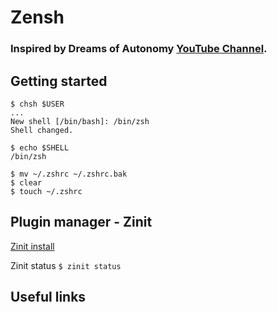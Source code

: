 # Zensh

### Inspired by Dreams of Autonomy [YouTube Channel](https://www.youtube.com/@dreamsofautonomy).

## Getting started
```
$ chsh $USER
...
New shell [/bin/bash]: /bin/zsh
Shell changed.
```
```
$ echo $SHELL
/bin/zsh
```
```
$ mv ~/.zshrc ~/.zshrc.bak
$ clear
$ touch ~/.zshrc
```
## Plugin manager - Zinit
[Zinit install](https://github.com/zdharma-continuum/zinit?tab=readme-ov-file#install)

Zinit status
`$ zinit status`

## Useful links



